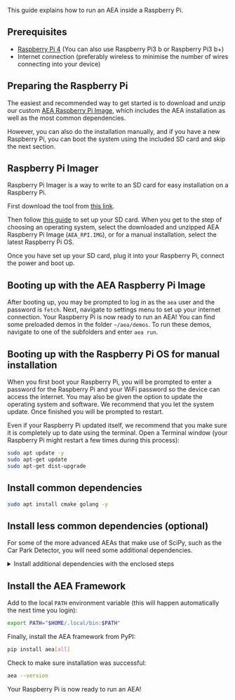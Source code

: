 This guide explains how to run an AEA inside a Raspberry Pi.

## Prerequisites

* <a href="https://thepihut.com/products/raspberry-pi-4-model-b?gclid=EAIaIQobChMImcuwvcfh4wIVirHtCh3szg2EEAAYASAAEgJQ_fD_BwE" target="_blank">Raspberry Pi 4</a> (You can also use Raspberry Pi3 b or Raspberry Pi3 b+)
* Internet connection (preferably wireless to minimise the number of wires connecting into your device)

## Preparing the Raspberry Pi

The easiest and recommended way to get started is to download and unzip our custom <a href="https://storage.googleapis.com/fetch-ai-aea-images/aea_rpi.img.tar.gz" target="_blank">AEA Raspberry Pi Image</a>, which includes the AEA installation as well as the most common dependencies.

However, you can also do the installation manually, and if you have a new Raspberry Pi, you can boot the system using the included SD card and skip the next section.

## Raspberry Pi Imager

Raspberry Pi Imager is a way to write to an SD card for easy installation on a Raspberry Pi.

First download the tool from <a href="https://www.raspberrypi.com/software/" target="_blank">this link</a>.

Then follow <a href="https://projects.raspberrypi.org/en/projects/raspberry-pi-setting-up" target="_blank">this guide</a> to set up your SD card.
When you get to the step of choosing an operating system, select the downloaded and unzipped AEA Raspberry Pi Image (`AEA_RPI.IMG`), or for a manual installation, select the latest Raspberry Pi OS.

Once you have set up your SD card, plug it into your Raspberry Pi, connect the power and boot up. 

## Booting up with the AEA Raspberry Pi Image

After booting up, you may be prompted to log in as the `aea` user and the password is `fetch`.
Next, navigate to settings menu to set up your internet connection.
Your Raspberry Pi is now ready to run an AEA!
You can find some preloaded demos in the folder `~/aea/demos`.
To run these demos, navigate to one of the subfolders and enter `aea run`.

## Booting up with the Raspberry Pi OS for manual installation

When you first boot your Raspberry Pi, you will be prompted to enter a password for the Raspberry Pi and your WiFi password so the device can access the internet. You may also be given the option to update the operating system and software. We recommend that you let the system update. Once finished you will be prompted to restart.

Even if your Raspberry Pi updated itself, we recommend that you make sure it is completely up to date using the terminal. Open a Terminal window (your Raspberry Pi might restart a few times during this process):

``` bash
sudo apt update -y 
sudo apt-get update
sudo apt-get dist-upgrade 
```

## Install common dependencies

``` bash
sudo apt install cmake golang -y
```

## Install less common dependencies (optional)

For some of the more advanced AEAs that make use of SciPy, such as the Car Park Detector, you will need some additional dependencies.

<details><summary>Install additional dependencies with the enclosed steps</summary>
<p>

Install additional dependencies
``` bash
sudo apt install gfortran libatlas-base-dev libopenblas-dev -y
```

Increase the swap space for the SciPy installation:
``` bash
sudo /bin/dd if=/dev/zero of=/var/swap.1 bs=1M count=1024
sudo /sbin/mkswap /var/swap.1
sudo chmod 600 /var/swap.1
sudo /sbin/swapon /var/swap.1
```

Install NumPy and scikit-image (including SciPy)
``` bash
pip install numpy --upgrade
pip install scikit-image
```

Revert to default swap space
``` bash
sudo swapoff /var/swap.1
sudo rm /var/swap.1
```

</p>
</details>

## Install the AEA Framework

Add to the local `PATH` environment variable (this will happen automatically the next time you login):
``` bash
export PATH="$HOME/.local/bin:$PATH"
```

Finally, install the AEA framework from PyPI:
``` bash
pip install aea[all]
```

Check to make sure installation was successful:
``` bash
aea --version
```

Your Raspberry Pi is now ready to run an AEA!